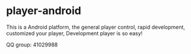 # player-android
This is a Android platform, the general player control, rapid development, customized your player, Development player is so easy!

QQ group: 41029988
